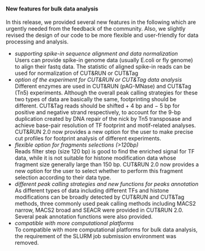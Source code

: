 
#### New features for bulk data analysis

In this release, we provided several new features in the following which are urgently needed from the feedback of the community. Also, we slightly revised the design of our code to be more flexible and user-friendly for data processing and analysis.
- *supporting spike-in sequence alignment and data normalization*   
    Users can provide spike-in genome data (usually E.coli or fly genome) to align their fastq data. The statistic of aligned spike-in reads can be used for normalization of CUT&RUN or CUT&Tag 
- *option of the experiment for CUT&RUN or CUT&Tag data analysis*  
    Different enzymes are used in CUT&RUN (pAG-MNase) and CUT&Tag (Tn5) experiments. Although the overall peak calling strategies for these two types of data are basically the same, footprinting should be different. CUT&Tag reads should be shifted + 4 bp and − 5 bp for positive and negative strand respectively, to account for the 9-bp duplication created by DNA repair of the nick by Tn5 transposase and achieve base-pair resolution of TF footprint and motif-related analyses. CUT&RUN 2.0 now provides a new option for the user to make precise cut profiles for footprint analysis of different experiments.
- *flexible option for fragments selections (>120bp)*  
    Reads filter step (size 120 bp) is good to find the enriched signal for TF data, while it is not suitable for histone modification data whose fragment size generally large than 150 bp. CUT&RUN 2.0 now provides a new option for the user to select whether to perform this fragment selection according to their data type.
- *different peak calling strategies and new functions for peaks annotation*  
    As different types of data including different TFs and histone modifications can be broadly detected by CUT&RUN and CUT&Tag methods, three commonly used peak calling methods including MACS2 narrow, MACS2 broad and SEACR were provided in CUT&RUN 2.0. Several peak annotation functions were also provided.
- *compatible with more computational platforms*    
    To compatible with more computational platforms for bulk data analysis, the requirement of the SLURM job submission environment was removed. 


